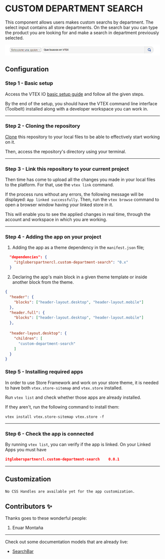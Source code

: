 # CUSTOM DEPARTMENT SEARCH  

This component allows users makes custom searchs by department. The select input contains all store departments. On the search bar you can type the product you are looking for and make a search in department previously selected.

![preview](./custom-search.png)

## Configuration 
### **Step 1** -  Basic setup

Access the VTEX IO [basic setup guide](https://vtex.io/docs/getting-started/build-stores-with-store-framework/1) and follow all the given steps. 

By the end of the setup, you should have the VTEX command line interface (Toolbelt) installed along with a developer workspace you can work in.

---
### **Step 2** - Cloning the repository

[Clone](https://help.github.com/en/github/creating-cloning-and-archiving-repositories/cloning-a-repository) this repository to your local files to be able to effectively start working on it.

Then, access the repository's directory using your terminal. 

---

### **Step 3** - Link this repository to your current project

Then time has come to upload all the changes you made in your local files to the platform. For that, use the `vtex link` command. 

If the process runs without any errors, the following message will be displayed: `App linked successfully`. Then, run the `vtex browse` command to open a browser window having your linked store in it.

This will enable you to see the applied changes in real time, through the account and workspace in which you are working.

---

### **Step 4** - Adding the app on your project

1. Adding the app as a theme dependency in the `manifest.json` file;
```json
  "dependencies": {
    "itgloberspartnercl.custom-department-search": "0.x"
  }
```
2. Declaring the app's main block in a given theme template or inside another block from the theme.

```json
{
  "header": {
    "blocks": ["header-layout.desktop", "header-layout.mobile"]
  },
  "header.full": {
    "blocks": ["header-layout.desktop", "header-layout.mobile"]
  },

  "header-layout.desktop": {
    "children": [
      "custom-department-search"
    ]
  } 
}
```
### **Step 5** -  Installing required apps

In order to use Store Framework and work on your store theme, it is needed to have both `vtex.store-sitemap` and `vtex.store` installed.

Run  `vtex list`  and check whether those apps are already installed. 

If they aren't, run the following command to install them: 

`vtex install vtex.store-sitemap vtex.store -f`

---
### **Step 6** -  Check the app is connected

By running `vtex list`,  you can verify if the app is linked. On your Linked Apps you must have 

```json
itgloberspartnercl.custom-department-search    0.0.1
```

---
## Customization

`No CSS Handles are available yet for the app customization.`

<!-- DOCS-IGNORE:start -->

## Contributors ✨

Thanks goes to these wonderful people:
1. Enuar Montaña

---- 

Check out some documentation models that are already live: 
- [SearchBar](https://developers.vtex.com/vtex-developer-docs/docs/vtex-store-components-searchbar)

